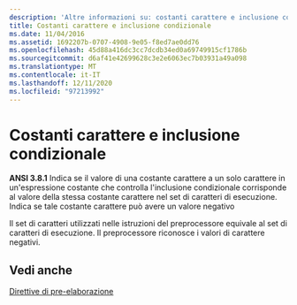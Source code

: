 ```yaml
---
description: 'Altre informazioni su: costanti carattere e inclusione condizionale'
title: Costanti carattere e inclusione condizionale
ms.date: 11/04/2016
ms.assetid: 1692207b-0707-4908-9e05-f8ed7ae0dd76
ms.openlocfilehash: 45d88a416dc3cc7dcdb34ed0a69749915cf1786b
ms.sourcegitcommit: d6af41e42699628c3e2e6063ec7b03931a49a098
ms.translationtype: MT
ms.contentlocale: it-IT
ms.lasthandoff: 12/11/2020
ms.locfileid: "97213992"
---
```

# <a name="character-constants-and-conditional-inclusion"></a>Costanti carattere e inclusione condizionale

**ANSI 3.8.1** Indica se il valore di una costante carattere a un solo carattere in un'espressione costante che controlla l'inclusione condizionale corrisponde al valore della stessa costante carattere nel set di caratteri di esecuzione. Indica se tale costante carattere può avere un valore negativo

Il set di caratteri utilizzati nelle istruzioni del preprocessore equivale al set di caratteri di esecuzione. Il preprocessore riconosce i valori di carattere negativi.

## <a name="see-also"></a>Vedi anche

[Direttive di pre-elaborazione](../c-language/preprocessing-directives.md)
